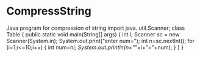 # CompressString
Java program for compression of string
import java. util.Scanner;
class Table
{
	public static void main(String[] args) 
	{
		int i;
		Scanner sc = new Scanner(System.in);
		System.out.print("enter num=");
		int n=sc.nextInt();
		for (i=1;i<=10;i++) 
		{
			int num=n*i;
			System.out.println(n+"*"+i+"="+num);
		}
	}
}
